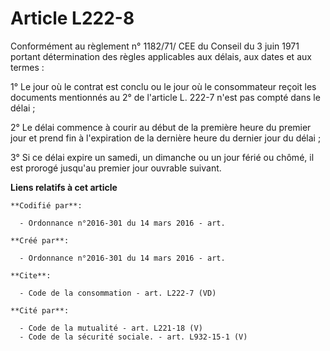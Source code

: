 # Article L222-8

Conformément au règlement n° 1182/71/ CEE du Conseil du 3 juin 1971 portant détermination des règles applicables aux délais,
aux dates et aux termes : 

1° Le jour où le contrat est conclu ou le jour où le consommateur reçoit les documents mentionnés au 2° de l'article L. 222-7
n'est pas compté dans le délai ; 

2° Le délai commence à courir au début de la première heure du premier jour et prend fin à l'expiration de la dernière heure
du dernier jour du délai ; 

3° Si ce délai expire un samedi, un dimanche ou un jour férié ou chômé, il est prorogé jusqu'au premier jour ouvrable
suivant.

**Liens relatifs à cet article**

	**Codifié par**:

	  - Ordonnance n°2016-301 du 14 mars 2016 - art.

	**Créé par**:

	  - Ordonnance n°2016-301 du 14 mars 2016 - art.

	**Cite**:

	  - Code de la consommation - art. L222-7 (VD)

	**Cité par**:

	  - Code de la mutualité - art. L221-18 (V)
	  - Code de la sécurité sociale. - art. L932-15-1 (V)
